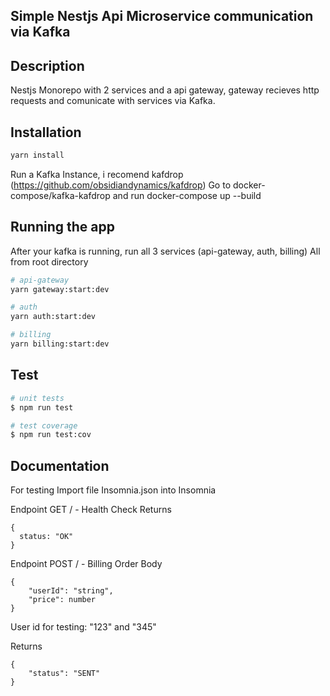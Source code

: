 ## Simple Nestjs Api Microservice communication via Kafka

## Description

Nestjs Monorepo with 2 services and a api gateway, gateway recieves http requests and comunicate with services via Kafka.

## Installation

```bash
yarn install
```

Run a Kafka Instance, i recomend kafdrop (https://github.com/obsidiandynamics/kafdrop)
Go to docker-compose/kafka-kafdrop and run docker-compose up --build



## Running the app

After your kafka is running, run all 3 services (api-gateway, auth, billing)
All from root directory
```bash
# api-gateway
yarn gateway:start:dev

# auth
yarn auth:start:dev

# billing
yarn billing:start:dev
```

## Test

```bash
# unit tests
$ npm run test

# test coverage
$ npm run test:cov
```

## Documentation

For testing Import file Insomnia.json into Insomnia

Endpoint GET / - Health Check
Returns
```
{
  status: "OK"
}
```

Endpoint POST / - Billing Order
Body
```
{
	"userId": "string",
	"price": number
}
```
User id for testing: "123" and "345"

Returns
```
{
	"status": "SENT"
}
```